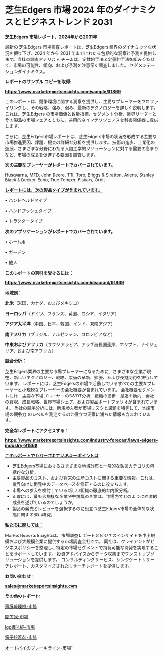# 芝生Edgers 市場 2024 年のダイナミクスとビジネストレンド 2031

<strong>芝生Edgers 市場レポート、2024年から2031年</strong>

最新の 芝生Edgers 市場調査レポートは、芝生Edgers 業界のダイナミックな状況を掘り下げ、2024 年から 2031 年までにわたる包括的な洞察と予測を提供します。当社の調査アナリスト チームは、定性的手法と定量的手法を組み合わせて、市場の可能性、傾向、および予測を注意深く調査しました。 セグメンテーションダイナミクス。



<strong>レポートのサンプル コピーを取得:</strong> <a href=https://www.marketreportsinsights.com/sample/91869>

<strong><u>https://www.marketreportsinsights.com/sample/91869</u></strong></a>

このレポートは、競争環境に関する洞察を提供し、主要なプレーヤーをプロファイリングし、その戦略、強み、弱み、最新のテクノロジーを詳しく説明します。 これは、芝生Edgers の市場価値と数量指標、セグメント分析、業界リーダーとその製品の市場シェアとともに、実用的なインテリジェンスを利害関係者に提供します。

さらに、芝生Edgers市場レポートは、芝生Edgers市場の状況を形成する主要な市場推進要因、課題、機会の詳細な分析を提供します。 技術の進歩、工業化の進展、さまざまな分野にわたる人間工学的ソリューションに対する需要の高まりなど、市場の成長を促進する要因を調査します。



<strong><u>次の主要なプレーヤーがレポートでカバーされています。</u></strong>

Husqvarna, MTD, John Deere, TTI, Toro, Briggs & Stratton, Ariens, Stanley Black & Decker, Echo, True Temper, Fiskars, Orbit



<strong><u><b>レポートには、次の製品タイプが含まれています。</b></u></strong>

• ハンドヘルドタイプ

• ハンドプッシュタイプ

• トラクタータイプ



<strong><b>次のアプリケーションがレポートでカバーされています。</b></strong>

• ホーム用

• ガーデン

• 他人



<strong><b>このレポートの割引を受けるには：</b></strong><a href=https://www.marketreportsinsights.com/discount/91869>

<strong><u>https://www.marketreportsinsights.com/discount/91869</u></strong></a>



<strong>地域別：</strong>



<strong>北米</strong>（米国、カナダ、およびメキシコ）



<strong>ヨーロッパ</strong>（ドイツ、フランス、英国、ロシア、イタリア）



<strong>アジア太平洋</strong>（中国、日本、韓国、インド、東南アジア）



<strong>南アメリカ</strong>（ブラジル、アルゼンチン、コロンビアなど）



<strong>中東およびアフリカ</strong>（サウジアラビア、アラブ首長国連邦、エジプト、ナイジェリア、および南アフリカ）



<strong>競合分析：</strong>

芝生Edgers業界の主要な市場プレーヤーになるために、さまざまな企業が現在、新しいテクノロジー、戦略、製品の革新、拡張、および長期契約を実行しています。 レポートには、芝生Edgersの市場で活動しているすべての主要なプレーヤーと小規模なプレーヤーの会社概要が含まれています。 会社概要セグメントには、主要な市場プレーヤーのSWOT分析、組織の進歩、最近の動向、会社の買収、成長戦略、世界市場シェア、および製品ポートフォリオが含まれています。 当社の競争分析には、新規参入者が市場リスクと課題を特定して、当該市場の競争力 のレベルを測定するのに役立つ洞察に満ちた情報も含まれています。



<strong>完全なレポートにアクセスする</strong>：

<a href=https://www.marketreportsinsights.com/industry-forecast/lawn-edgers-industry-91869>

<strong><u>https://www.marketreportsinsights.com/industry-forecast/lawn-edgers-industry-91869</u></strong></a>



<strong><u><b>このレポートでカバーされているキーポイントは</b></u></strong>
<ul>
  <li>芝生Edgers市場におけるさまざまな地域分布と一般的な製品カテゴリの包括的な分析。</li>
  <li>主要製品のコスト、および将来の生産コストに関する重要な情報。これは、業界向けに開発中のデータベースを修正するのに役立ちます。</li>
  <li>市場への参入を検討している新しい組織の徹底的な内訳分析。</li>
  <li>正確には、最も大規模な企業や中規模の企業は、市場内でどのように経済的成長を遂げているのでしょうか。</li>
  <li>製品の発売とレビューを選択するのに役立つ芝生Edgers市場の全体的な状態に関する深い研究。</li>
</ul>


<strong><u><b>私たちに関しては：</b></u></strong>

Market Reports Insightsは、市場調査レポートとビジネスインサイトを中小規模および大規模企業に提供する市場調査会社です。 同社は、クライアントがビジネスポリシーを整理し、特定の市場セグメントで持続可能な開発を実現することをサポートしています。 投資アドバイスからデータ収集までワンストップソリューションを提供します。 コンサルティングサービス、シンジケートリサーチレポート、カスタマイズされたリサーチレポートを提供します。



<strong><b>お問い合わせ</b></strong>：

<a href=mailto:sales@marketreportsinsights.com>

<strong><u>sales@marketreportsinsights.com</u></strong></a>



<strong>その他のレポート:</strong>

<a href=https://www.linkedin.com/pulse/薄膜乾燥機-市場-2023-swot-分析と最新イノベーション-2030-hkjlf/>薄膜乾燥機-市場</a>

<a href=https://www.linkedin.com/pulse/間欠泉-市場-2023-swot-分析と最新イノベーション-2030-pr-news-hub-yfn2f/>間欠泉-市場</a>

<a href=https://www.linkedin.com/pulse/lgp導光板-市場-2023-総合分析と事業成長戦略-2030-trendsetters-testimonials-360-anal-cxzdc/>lgp導光板-市場</a>

<a href=https://www.linkedin.com/pulse/電子接着剤-市場-2023-最新の-cagr-および成長分析-2030-pr-news-hub-vlkrf/>電子接着剤-市場</a>

<a href=https://www.linkedin.com/pulse/オートバイのブレーキライン-市場-2023-競争分析と事業成長-2030-lqwlf/>オートバイのブレーキライン-市場</a>"
